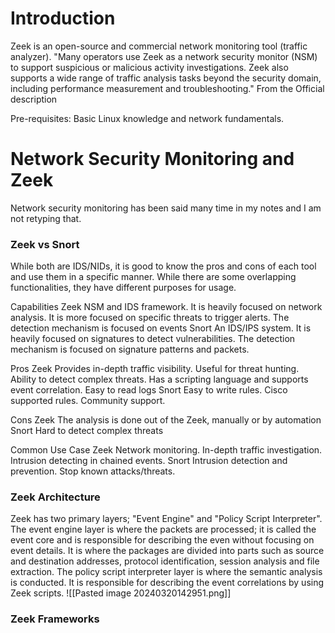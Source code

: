 # Introduction
Zeek is an open-source and commercial network monitoring tool (traffic analyzer). "Many operators use Zeek as a network security monitor (NSM) to support suspicious or malicious activity investigations. Zeek also supports a wide range of traffic analysis tasks beyond the security domain, including performance measurement and troubleshooting." From the Official description 

Pre-requisites: Basic Linux knowledge and network fundamentals. 

# Network Security Monitoring and Zeek

Network security monitoring has been said many time in my notes and I am not retyping that. 

<h3> Zeek vs Snort </h3>
While both are IDS/NIDs, it is good to know the pros and cons of each tool and use them in a specific manner. While there are some overlapping functionalities, they have different purposes for usage. 

Capabilities
	Zeek
		NSM and IDS framework. It is heavily focused on network analysis. It is more focused on specific threats to trigger alerts. The detection mechanism is focused on events
	Snort
		An IDS/IPS system. It is heavily focused on signatures to detect vulnerabilities. The detection mechanism is focused on signature patterns and packets.

Pros
	Zeek
		Provides in-depth traffic visibility. Useful for threat hunting. Ability to detect complex threats. Has a scripting language and supports event correlation. Easy to read logs 
	Snort
		Easy to write rules. Cisco supported rules. Community support.

Cons
	Zeek
		The analysis is done out of the Zeek, manually or by automation
	Snort
		Hard to detect complex threats

Common Use Case
	Zeek
		Network monitoring. In-depth traffic investigation. Intrusion detecting in chained events.
	Snort 
		Intrusion detection and prevention. Stop known attacks/threats. 

<h3> Zeek Architecture </h3>
Zeek has two primary layers; "Event Engine" and "Policy Script Interpreter". The event engine layer is where the packets are processed; it is called the event core and is responsible for describing the even without focusing on event details. It is where the packages are divided into parts such as source and destination addresses, protocol identification, session analysis and file extraction. The policy script interpreter layer is where the semantic analysis is conducted. It is responsible for describing the event correlations by using Zeek scripts.
![[Pasted image 20240320142951.png]]

<h3> Zeek Frameworks </h3>
